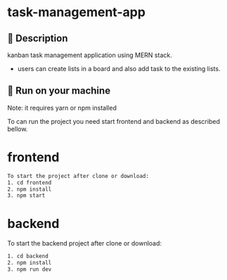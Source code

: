 # task-management-app

## 📝 Description
kanban task management application using MERN stack.
- users can create lists in a board and also add task to the existing lists. 
## 🚀 Run on your machine
Note: it requires yarn or npm installed 

To can run the project you need start frontend and backend as described bellow.

# frontend
```bash
To start the project after clone or download:
1. cd frontend
2. npm install
3. npm start
```

# backend
To start the backend project after clone or download:
```bash
1. cd backend
2. npm install
3. npm run dev
```
